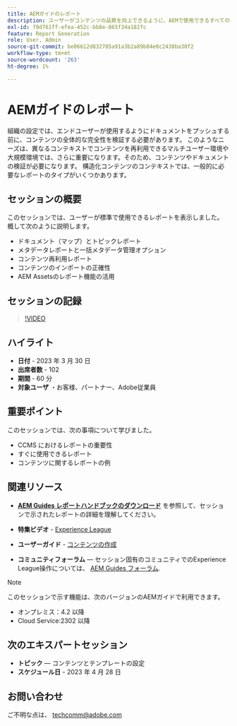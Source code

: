 ```yaml
---
title: AEMガイドのレポート
description: ユーザーがコンテンツの品質を向上できるように、AEMで使用できるすべてのレポートについて説明します。
exl-id: f0d761ff-efea-452c-bb8e-865f34a182fc
feature: Report Generation
role: User, Admin
source-git-commit: be06612d832785a91a3b2a89b84e0c2438ba30f2
workflow-type: tm+mt
source-wordcount: '263'
ht-degree: 1%

---
```


# AEMガイドのレポート

組織の設定では、エンドユーザーが使用するようにドキュメントをプッシュする前に、コンテンツの全体的な完全性を検証する必要があります。 このようなニーズは、異なるコンテキストでコンテンツを再利用できるマルチユーザー環境や大規模環境では、さらに重要になります。そのため、コンテンツやドキュメントの検証が必要になります。 構造化コンテンツのコンテキストでは、一般的に必要なレポートのタイプがいくつかあります。


## セッションの概要

このセッションでは、ユーザーが標準で使用できるレポートを表示しました。 概して次のように説明します。
- ドキュメント（マップ）とトピックレポート
- メタデータレポートと一括メタデータ管理オプション
- コンテンツ再利用レポート
- コンテンツのインポートの正確性
- AEM Assetsのレポート機能の活用


## セッションの記録

>[!VIDEO](https://video.tv.adobe.com/v/3417529/guides--reporting-reporting?quality=12&learn=on)


## ハイライト

- **日付** - 2023 年 3 月 30 日
- **出席者数** - 102
- **期間** - 60 分
- **対象ユーザ** ・お客様、パートナー、Adobe従業員


## 重要ポイント

このセッションでは、次の事項について学びました。
- CCMS におけるレポートの重要性
- すぐに使用できるレポート
- コンテンツに関するレポートの例


## 関連リソース

- **[AEM Guides レポートハンドブックのダウンロード](./assets/aem-guides-expert-session-reports-documentation.pdf)** を参照して、セッションで示されたレポートの詳細を理解してください。

- **特集ビデオ** -  [Experience League](https://experienceleague.adobe.com/docs/experience-manager-guides-learn/videos/output-generation/working-with-reports.html?lang=en)

- **ユーザーガイド** - [コンテンツの作成](https://help.adobe.com/en_US/xml-documentation-for-adobe-experience-manager/index.html#t=DXML-master-map%2Freports-intro.html)

- **コミュニティフォーラム**  — セッション固有のコミュニティでのExperience League操作については、  [AEM Guides フォーラム](https://experienceleaguecommunities.adobe.com/t5/experience-manager-guides/bd-p/xml-documentation-discussions).

>[!NOTE]
>
> このセッションで示す機能は、次のバージョンのAEMガイドで利用できます。
> - オンプレミス：4.2 以降
> - Cloud Service:2302 以降


## 次のエキスパートセッション

- **トピック**  — コンテンツとテンプレートの設定
- **スケジュール日** - 2023 年 4 月 28 日


## お問い合わせ

ご不明な点は、 <techcomm@adobe.com>
